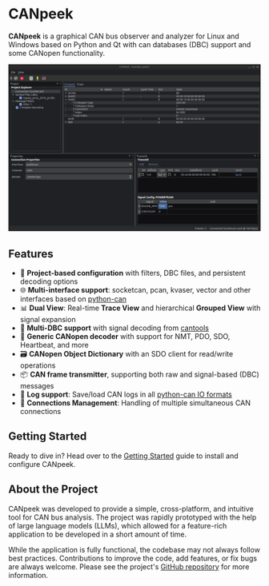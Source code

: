 # CANpeek

**CANpeek** is a graphical CAN bus observer and analyzer for Linux and Windows based on Python and Qt with can databases (DBC) support and some CANopen functionality.

![screenshot](https://raw.githubusercontent.com/denis-jullien/CANPeek/refs/heads/master/screenshot.png)

## Features

- 🧩 **Project-based configuration** with filters, DBC files, and persistent decoding options
- 🌐 **Multi-interface support**: socketcan, pcan, kvaser, vector and other interfaces based on [python-can](https://python-can.readthedocs.io/en/stable/configuration.html#interface-names)
- 📊 **Dual View**: Real-time **Trace View** and hierarchical **Grouped View** with signal expansion
- 📁 **Multi-DBC support** with signal decoding from [cantools](https://github.com/cantools/cantools)
- 🧠 **Generic CANopen decoder** with support for NMT, PDO, SDO, Heartbeat, and more
- 🗃️ **CANopen Object Dictionary** with an SDO client for read/write operations
- 📦 **CAN frame transmitter**, supporting both raw and signal-based (DBC) messages 
- 📜 **Log support**: Save/load CAN logs in all [python-can IO formats](https://python-can.readthedocs.io/en/stable/file_io.html)
- 🔌 **Connections Management**: Handling of multiple simultaneous CAN connections

## Getting Started

Ready to dive in? Head over to the [Getting Started](user_guide/getting_started.md) guide to install and configure CANpeek.

## About the Project

CANpeek was developed to provide a simple, cross-platform, and intuitive tool for CAN bus analysis. The project was rapidly prototyped with the help of large language models (LLMs), which allowed for a feature-rich application to be developed in a short amount of time.

While the application is fully functional, the codebase may not always follow best practices. Contributions to improve the code, add features, or fix bugs are always welcome. Please see the project's [GitHub repository](https://github.com/denis-jullien/CANPeek) for more information.